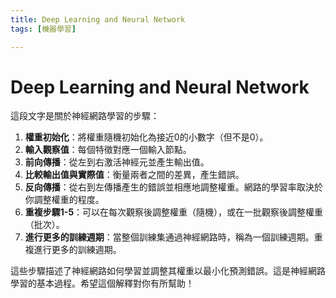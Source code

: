 ```yaml
---
title: Deep Learning and Neural Network
tags: [機器學習]

---
```


# Deep Learning and Neural Network

這段文字是關於神經網路學習的步驟：

1. **權重初始化**：將權重隨機初始化為接近0的小數字（但不是0）。
2. **輸入觀察值**：每個特徵對應一個輸入節點。
3. **前向傳播**：從左到右激活神經元並產生輸出值。
4. **比較輸出值與實際值**：衡量兩者之間的差異，產生錯誤。
5. **反向傳播**：從右到左傳播產生的錯誤並相應地調整權重。網路的學習率取決於你調整權重的程度。
6. **重複步驟1-5**：可以在每次觀察後調整權重（隨機），或在一批觀察後調整權重（批次）。
7. **進行更多的訓練週期**：當整個訓練集通過神經網路時，稱為一個訓練週期。重複進行更多的訓練週期。

這些步驟描述了神經網路如何學習並調整其權重以最小化預測錯誤。這是神經網路學習的基本過程。希望這個解釋對你有所幫助！